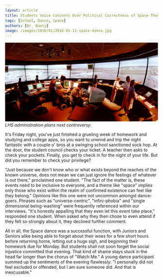 ```yaml
---
layout: article
title: Students Voice Concerns Over Political Correctness of Space-Themed Social Gathering
tags: [School, Dance, Space]
authors: [Dr. Nasty]
image: /images/2016/01/2016-01-11-space-dance.jpg
---
```

![LHS administration plans next controversy.](/images/2016/01/2016-01-11-space-dance.jpg)
*LHS administration plans next controversy.*

It's Friday night, you've just finished a grueling week of homework and studying and college apps, so you want to unwind and trip the night fantastic with a couple o' bros at a swinging school sanctioned sock hop. At the door, the student council checks your ticket. A teacher then asks to check your pockets. Finally, you get to check in for the night of your life. But did you remember to check your privilege?

"Just because we don't know who or what exists beyond the reaches of the known universe, does not mean we can just ignore the feelings of whatever is out there," proclaimed one student. "The fact of the matter is, these events need to be inclusive to everyone, and a theme like "space" implies only those who exist within the realm of confirmed existence can feel like they belong." Opinions like this one were not uncommon amongst dance-goers. Phrases such as "universe-centric", "infini-phobia" and "single dimensional being-washing" were frequently referenced within our interviews. "It's honestly appalling that they even let this event take place," responded one student. When asked why they then chose to even attend if they felt so strongly about it, they declined further comment.

All in all, the Space dance was a successful function, with Juniors and Seniors alike being able to forget about their woes for a few short hours before returning home, letting out a huge sigh, and beginning their homework due for Monday. But students shall not soon forget the social injustice committed that evening. That kind of shame stays stuck in the head far longer than the chorus of "Watch Me." A young dance participant summed up the sentiments of the evening flawlessly: "I personally did not feel excluded or offended, but I am sure someone did. And that is inexcusable."
